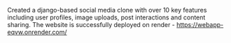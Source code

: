 Created a django-based social media clone with over 10 key features including user profiles, image uploads, post interactions and content sharing.
The website is successfully deployed on render - https://webapp-eqvw.onrender.com/
